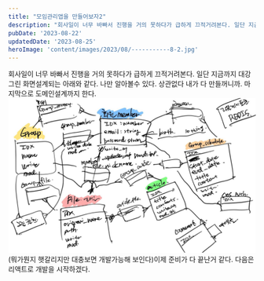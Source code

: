 ```yaml
---
title: "모임관리앱을 만들어보자2"
description: "회사일이 너무 바빠서 진행을 거의 못하다가 급하게 끄적거려본다. 일단 지금까지 대강 그린 화면설계되는 아래와 같다.  나만 알아볼수 있다.  상관없다 내가 다 만들꺼니까.  마지막으로 도메인설계까지 한다.  이제 준비가 다 끝난거 같다.  다음은 리액트로 개발을 시작하겠다."
pubDate: '2023-08-22'
updatedDate: '2023-08-25'
heroImage: 'content/images/2023/08/-----------8-2.jpg'
---
```


회사일이 너무 바빠서 진행을 거의 못하다가 급하게 끄적거려본다. 일단 지금까지 대강 그린 화면설계되는 아래와 같다.
나만 알아볼수 있다.
상관없다 내가 다 만들꺼니까.
마지막으로 도메인설계까지 한다.
![(뭐가뭔지 햇갈리지만 대충보면 개발가능해 보인다)](content/images/2023/08/-----------8.jpg)(뭐가뭔지 햇갈리지만 대충보면 개발가능해 보인다)이제 준비가 다 끝난거 같다.
다음은 리액트로 개발을 시작하겠다.